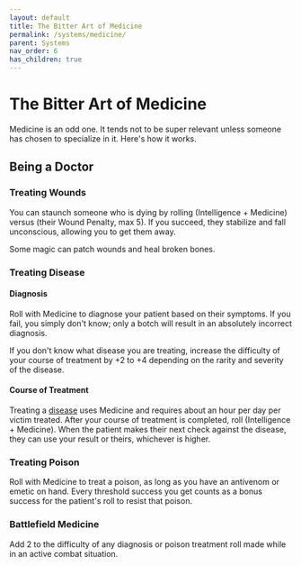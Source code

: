 ```yaml
---
layout: default
title: The Bitter Art of Medicine
permalink: /systems/medicine/
parent: Systems
nav_order: 6
has_children: true
---
```


# The Bitter Art of Medicine

Medicine is an odd one. It tends not to be super relevant unless someone has
chosen to specialize in it. Here's how it works.

## Being a Doctor

### Treating Wounds

You can staunch someone who is dying by rolling (Intelligence + Medicine) versus
(their Wound Penalty, max 5). If you succeed, they stabilize and fall
unconscious, allowing you to get them away.

Some magic can patch wounds and heal broken bones.

### Treating Disease

#### Diagnosis

Roll with Medicine to diagnose your patient based on their symptoms. If you
fail, you simply don't know; only a botch will result in an absolutely
incorrect diagnosis.

If you don't know what disease you are treating, increase the difficulty of your
course of treatment by +2 to +4 depending on the rarity and severity of the
disease.

#### Course of Treatment

Treating a [disease](/venture/systems/medicine/diseases) uses Medicine and
requires about an hour per day per victim treated. After your course of
treatment is completed, roll (Intelligence + Medicine). When the patient makes
their next check against the disease, they can use your result or theirs,
whichever is higher.

### Treating Poison

Roll with Medicine to treat a poison, as long as you have an antivenom or
emetic on hand. Every threshold success you get counts as a bonus success for
the patient's roll to resist that poison.

### Battlefield Medicine

Add 2 to the difficulty of any diagnosis or poison treatment roll made while in
an active combat situation.
